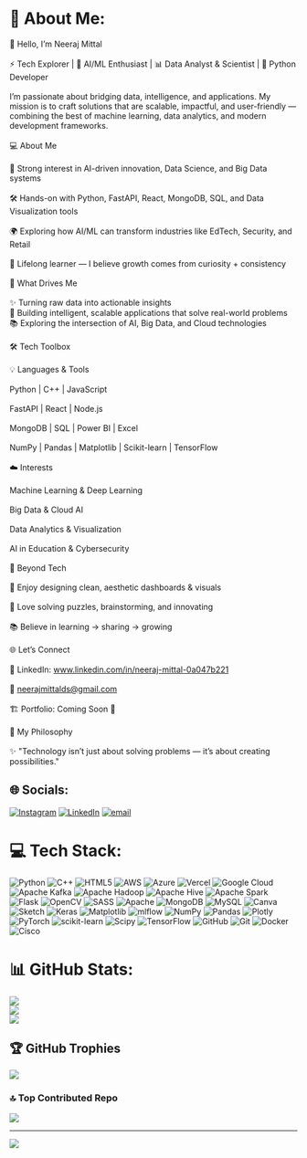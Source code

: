 # 💫 About Me:
👋 Hello, I’m Neeraj Mittal<br><br>⚡ Tech Explorer | 🤖 AI/ML Enthusiast | 📊 Data Analyst & Scientist | 🐍 Python Developer<br><br>I’m passionate about bridging data, intelligence, and applications. My mission is to craft solutions that are scalable, impactful, and user-friendly — combining the best of machine learning, data analytics, and modern development frameworks.<br><br>💻 About Me<br><br>🎯 Strong interest in AI-driven innovation, Data Science, and Big Data systems<br><br>🛠 Hands-on with Python, FastAPI, React, MongoDB, SQL, and Data Visualization tools<br><br>🌍 Exploring how AI/ML can transform industries like EdTech, Security, and Retail<br><br>🌱 Lifelong learner — I believe growth comes from curiosity + consistency<br><br>🚀 What Drives Me<br><br>✨ Turning raw data into actionable insights<br>🤝 Building intelligent, scalable applications that solve real-world problems<br>📚 Exploring the intersection of AI, Big Data, and Cloud technologies<br><br>🛠️ Tech Toolbox<br><br>💡 Languages & Tools<br><br>Python | C++ | JavaScript<br><br>FastAPI | React | Node.js<br><br>MongoDB | SQL | Power BI | Excel<br><br>NumPy | Pandas | Matplotlib | Scikit-learn | TensorFlow<br><br>☁️ Interests<br><br>Machine Learning & Deep Learning<br><br>Big Data & Cloud AI<br><br>Data Analytics & Visualization<br><br>AI in Education & Cybersecurity<br><br>🌟 Beyond Tech<br><br>🎨 Enjoy designing clean, aesthetic dashboards & visuals<br><br>🧩 Love solving puzzles, brainstorming, and innovating<br><br>📚 Believe in learning → sharing → growing<br><br>🌐 Let’s Connect<br><br>💼 LinkedIn: www.linkedin.com/in/neeraj-mittal-0a047b221<br><br>📧 neerajmittalds@gmail.com<br><br>🏗️ Portfolio: Coming Soon 🚧<br><br>🚀 My Philosophy<br><br>✨ "Technology isn’t just about solving problems — it’s about creating possibilities."


## 🌐 Socials:
[![Instagram](https://img.shields.io/badge/Instagram-%23E4405F.svg?logo=Instagram&logoColor=white)](https://instagram.com/melophilic.neeraj) [![LinkedIn](https://img.shields.io/badge/LinkedIn-%230077B5.svg?logo=linkedin&logoColor=white)](https://linkedin.com/in/neeraj-mittal-0a047b221) [![email](https://img.shields.io/badge/Email-D14836?logo=gmail&logoColor=white)](mailto:neerajmittalds@gmail.com) 

# 💻 Tech Stack:
![Python](https://img.shields.io/badge/python-3670A0?style=for-the-badge&logo=python&logoColor=ffdd54) ![C++](https://img.shields.io/badge/c++-%2300599C.svg?style=for-the-badge&logo=c%2B%2B&logoColor=white) ![HTML5](https://img.shields.io/badge/html5-%23E34F26.svg?style=for-the-badge&logo=html5&logoColor=white) ![AWS](https://img.shields.io/badge/AWS-%23FF9900.svg?style=for-the-badge&logo=amazon-aws&logoColor=white) ![Azure](https://img.shields.io/badge/azure-%230072C6.svg?style=for-the-badge&logo=microsoftazure&logoColor=white) ![Vercel](https://img.shields.io/badge/vercel-%23000000.svg?style=for-the-badge&logo=vercel&logoColor=white) ![Google Cloud](https://img.shields.io/badge/GoogleCloud-%234285F4.svg?style=for-the-badge&logo=google-cloud&logoColor=white) ![Apache Kafka](https://img.shields.io/badge/Apache%20Kafka-000?style=for-the-badge&logo=apachekafka) ![Apache Hadoop](https://img.shields.io/badge/Apache%20Hadoop-66CCFF?style=for-the-badge&logo=apachehadoop&logoColor=black) ![Apache Hive](https://img.shields.io/badge/Apache%20Hive-FDEE21?style=for-the-badge&logo=apachehive&logoColor=black) ![Apache Spark](https://img.shields.io/badge/Apache%20Spark-FDEE21?style=for-the-badge&logo=apachespark&logoColor=black) ![Flask](https://img.shields.io/badge/flask-%23000.svg?style=for-the-badge&logo=flask&logoColor=white) ![OpenCV](https://img.shields.io/badge/opencv-%23white.svg?style=for-the-badge&logo=opencv&logoColor=white) ![SASS](https://img.shields.io/badge/SASS-hotpink.svg?style=for-the-badge&logo=SASS&logoColor=white) ![Apache](https://img.shields.io/badge/apache-%23D42029.svg?style=for-the-badge&logo=apache&logoColor=white) ![MongoDB](https://img.shields.io/badge/MongoDB-%234ea94b.svg?style=for-the-badge&logo=mongodb&logoColor=white) ![MySQL](https://img.shields.io/badge/mysql-4479A1.svg?style=for-the-badge&logo=mysql&logoColor=white) ![Canva](https://img.shields.io/badge/Canva-%2300C4CC.svg?style=for-the-badge&logo=Canva&logoColor=white) ![Sketch](https://img.shields.io/badge/Sketch-FFB387?style=for-the-badge&logo=sketch&logoColor=black) ![Keras](https://img.shields.io/badge/Keras-%23D00000.svg?style=for-the-badge&logo=Keras&logoColor=white) ![Matplotlib](https://img.shields.io/badge/Matplotlib-%23ffffff.svg?style=for-the-badge&logo=Matplotlib&logoColor=black) ![mlflow](https://img.shields.io/badge/mlflow-%23d9ead3.svg?style=for-the-badge&logo=numpy&logoColor=blue) ![NumPy](https://img.shields.io/badge/numpy-%23013243.svg?style=for-the-badge&logo=numpy&logoColor=white) ![Pandas](https://img.shields.io/badge/pandas-%23150458.svg?style=for-the-badge&logo=pandas&logoColor=white) ![Plotly](https://img.shields.io/badge/Plotly-%233F4F75.svg?style=for-the-badge&logo=plotly&logoColor=white) ![PyTorch](https://img.shields.io/badge/PyTorch-%23EE4C2C.svg?style=for-the-badge&logo=PyTorch&logoColor=white) ![scikit-learn](https://img.shields.io/badge/scikit--learn-%23F7931E.svg?style=for-the-badge&logo=scikit-learn&logoColor=white) ![Scipy](https://img.shields.io/badge/SciPy-%230C55A5.svg?style=for-the-badge&logo=scipy&logoColor=%white) ![TensorFlow](https://img.shields.io/badge/TensorFlow-%23FF6F00.svg?style=for-the-badge&logo=TensorFlow&logoColor=white) ![GitHub](https://img.shields.io/badge/github-%23121011.svg?style=for-the-badge&logo=github&logoColor=white) ![Git](https://img.shields.io/badge/git-%23F05033.svg?style=for-the-badge&logo=git&logoColor=white) ![Docker](https://img.shields.io/badge/docker-%230db7ed.svg?style=for-the-badge&logo=docker&logoColor=white) ![Cisco](https://img.shields.io/badge/cisco-%23049fd9.svg?style=for-the-badge&logo=cisco&logoColor=black)
# 📊 GitHub Stats:
![](https://github-readme-stats.vercel.app/api?username=Neeraj5-mittal&theme=dark&hide_border=false&include_all_commits=false&count_private=false)<br/>
![](https://nirzak-streak-stats.vercel.app/?user=Neeraj5-mittal&theme=dark&hide_border=false)<br/>
![](https://github-readme-stats.vercel.app/api/top-langs/?username=Neeraj5-mittal&theme=dark&hide_border=false&include_all_commits=false&count_private=false&layout=compact)

## 🏆 GitHub Trophies
![](https://github-profile-trophy.vercel.app/?username=Neeraj5-mittal&theme=radical&no-frame=false&no-bg=true&margin-w=4)

### 🔝 Top Contributed Repo
![](https://github-contributor-stats.vercel.app/api?username=Neeraj5-mittal&limit=5&theme=dark&combine_all_yearly_contributions=true)

---
[![](https://visitcount.itsvg.in/api?id=Neeraj5-mittal&icon=0&color=0)](https://visitcount.itsvg.in)

<!-- Proudly created with GPRM ( https://gprm.itsvg.in ) -->
